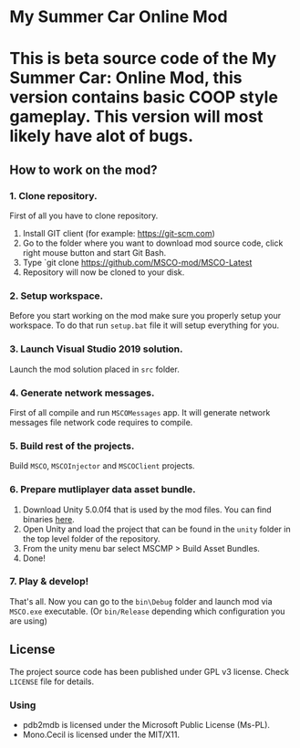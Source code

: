# My Summer Car Online Mod

# This is beta source code of the My Summer Car: Online Mod, this version contains basic COOP style gameplay. This version will most likely have alot of bugs.


## How to work on the mod?

### 1. Clone repository.

First of all you have to clone repository.

1. Install GIT client (for example: https://git-scm.com)
2. Go to the folder where you want to download mod source code, click right mouse button and start Git Bash.
3. Type `git clone https://github.com/MSCO-mod/MSCO-Latest
4. Repository will now be cloned to your disk.

### 2. Setup workspace.

Before you start working on the mod make sure you properly setup your workspace. To do that run `setup.bat` file it will setup everything for you.

### 3. Launch Visual Studio 2019 solution.

Launch the mod solution placed in `src` folder.

### 4. Generate network messages.

First of all compile and run `MSCOMessages` app. It will generate network messages file network code requires to compile.

### 5. Build rest of the projects.

Build `MSCO`, `MSCOInjector` and `MSCOClient` projects.

### 6. Prepare mutliplayer data asset bundle.

1. Download Unity 5.0.0f4 that is used by the mod files. You can find binaries [here](https://unity3d.com/get-unity/download/archive).
2. Open Unity and load the project that can be found in the `unity` folder in the top level folder of the repository.
3. From the unity menu bar select MSCMP > Build Asset Bundles.
4. Done!

### 7. Play & develop!

That's all. Now you can go to the `bin\Debug` folder and launch mod via `MSCO.exe` executable. (Or `bin/Release` depending which configuration you are using)

## License

The project source code has been published under GPL v3 license. Check `LICENSE` file for details.

### Using

* pdb2mdb is licensed under the Microsoft Public License (Ms-PL).
* Mono.Cecil is licensed under the MIT/X11.
